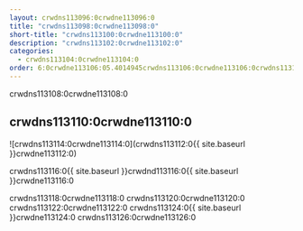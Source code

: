 ```yaml
---
layout: crwdns113096:0crwdne113096:0
title: "crwdns113098:0crwdne113098:0"
short-title: "crwdns113100:0crwdne113100:0"
description: "crwdns113102:0crwdne113102:0"
categories:
  - crwdns113104:0crwdne113104:0
order: 6:0crwdne113106:05.4014945crwdns113106:0crwdne113106:0crwdns113106:0crwdne113106:0
---
```

crwdns113108:0crwdne113108:0

## crwdns113110:0crwdne113110:0

![crwdns113114:0crwdne113114:0](crwdns113112:0{{ site.baseurl }}crwdne113112:0)

crwdns113116:0{{ site.baseurl }}crwdnd113116:0{{ site.baseurl }}crwdne113116:0

crwdns113118:0crwdne113118:0 crwdns113120:0crwdne113120:0 crwdns113122:0crwdne113122:0 crwdns113124:0{{ site.baseurl }}crwdne113124:0 crwdns113126:0crwdne113126:0